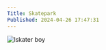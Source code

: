 ```yaml
---
Title: Skatepark
Published: 2024-04-26 17:47:31
---
```

![lskater boy](https://photos.lifeofpablo.com/san-francisco/skatepark/skater1.jpg) 
